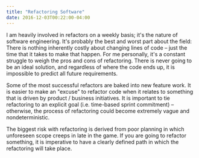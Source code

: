 ```yaml
---
title: "Refactoring Software"
date: 2016-12-03T00:22:00-04:00
---
```


I am heavily involved in refactors on a weekly basis; it's the nature of software engineering. It's probably the best and worst part about the field: There is nothing inherently costly about changing lines of code – just the time that it takes to make that happen. For me personally, it's a constant struggle to weigh the pros and cons of refactoring. There is never going to be an ideal solution, and regardless of where the code ends up, it is impossible to predict all future requirements.

Some of the most successful refactors are baked into new feature work. It is easier to make an "excuse" to refactor code when it relates to something that is driven by product / business initiatives. It is important to tie refactoring to an explicit goal (i.e. time-based sprint commitment) – otherwise, the process of refactoring could become extremely vague and nondeterministic.

The biggest risk with refactoring is derived from poor planning in which unforeseen scope creeps in late in the game. If you are going to refactor something, it is imperative to have a clearly defined path in which the refactoring will take place.
